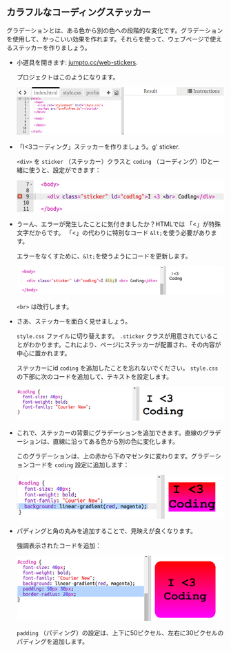 ## カラフルなコーディングステッカー

グラデーションとは、ある色から別の色への段階的な変化です。グラデーションを使用して、かっこいい効果を作れます。それらを使って、ウェブページで使えるステッカーを作りましょう。

+ 小道具を開きます: <a href="http://jumpto.cc/web-stickers" target="_blank">jumpto.cc/web-stickers</a>.
    
    プロジェクトはこのようになります。
    
    ![スクリーンショット](images/stickers-starter.png)

+ 「I<3コーディング」ステッカーを作りましょう。g' sticker.
    
    `<div>` を `sticker` （ステッカー）クラスと ` coding ` （コーディング）IDと一緒に使うと、設定ができます：
    
    ![スクリーンショット](images/stickers-coding-error.png)

+ うーん、エラーが発生したことに気付きましたか？HTMLでは 「<」が特殊文字だからです。 「<」の代わりに特別なコード `&lt;`を使う必要があります。
    
    エラーをなくすために、`&lt;`を使うようにコードを更新します。
    
    ![スクリーンショット](images/stickers-coding-fixed.png)
    
    `<br>` は改行します。

+ さあ、ステッカーを面白く見せましょう。
    
    `style.css` ファイルに切り替えます。 `.sticker` クラスが用意されていることがわかります。これにより、ページにステッカーが配置され、その内容が中心に置かれます。
    
    ステッカーにid ` coding ` を追加したことを忘れないでください。 `style.css` の下部に次のコードを追加して、テキストを設定します。
    
    ![スクリーンショット](images/stickers-coding-font.png)

+ これで、ステッカーの背景にグラデーションを追加できます。直線のグラデーションは、直線に沿ってある色から別の色に変化します。
    
    このグラデーションは、上の赤から下のマゼンタに変わります。グラデーションコードを ` coding ` 設定に追加します：
    
    ![スクリーンショット](images/stickers-coding-gradient.png)

+ パディングと角の丸みを追加することで、見映えが良くなります。
    
    強調表示されたコードを追加：
    
    ![スクリーンショット](images/stickers-coding-padding.png)
    
    `padding` （パディング）の設定は、上下に50ピクセル、左右に30ピクセルのパディングを追加します。